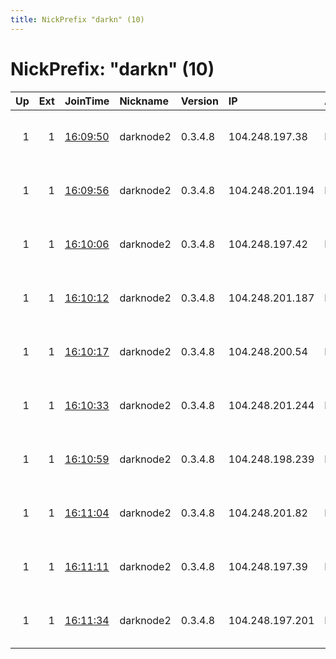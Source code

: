 ```yaml
---
title: NickPrefix "darkn" (10)
---
```


# NickPrefix: "darkn" (10)

|   Up |   Ext | JoinTime                                                                                            | Nickname   | Version   | IP              | AS   | CC   |   ORp |   Dirp | OS    | Contact                  |   eFamMembers |
|-----:|------:|:----------------------------------------------------------------------------------------------------|:-----------|:----------|:----------------|:-----|:-----|------:|-------:|:------|:-------------------------|--------------:|
|    1 |     1 | [16:09:50](https://metrics.torproject.org/rs.html#details/1EC0654FAFFA1C2B343769EC5BDFAD0A2DF82CE7) | darknode2  | 0.3.4.8   | 104.248.197.38  | None | us   |  9001 |   9030 | Linux | admin at example dot com |             1 |
|    1 |     1 | [16:09:56](https://metrics.torproject.org/rs.html#details/723417473DF5A5B79CB92EE9842CE45C0A1E1C1F) | darknode2  | 0.3.4.8   | 104.248.201.194 | None | us   |  9001 |   9030 | Linux | admin at example dot com |             1 |
|    1 |     1 | [16:10:06](https://metrics.torproject.org/rs.html#details/764F05F31EBB560D98A6A70AA9F4B7BBFDEBF726) | darknode2  | 0.3.4.8   | 104.248.197.42  | None | us   |  9001 |   9030 | Linux | admin at example dot com |             1 |
|    1 |     1 | [16:10:12](https://metrics.torproject.org/rs.html#details/39CD39B4B3B4F8560C66DEA156D10E6300D0633A) | darknode2  | 0.3.4.8   | 104.248.201.187 | None | us   |  9001 |   9030 | Linux | admin at example dot com |             1 |
|    1 |     1 | [16:10:17](https://metrics.torproject.org/rs.html#details/8DAAE7474F88EA84DF425F82F851D6C381E7B577) | darknode2  | 0.3.4.8   | 104.248.200.54  | None | us   |  9001 |   9030 | Linux | admin at example dot com |             1 |
|    1 |     1 | [16:10:33](https://metrics.torproject.org/rs.html#details/5A3B5966CBD599EE02FD5920E71E5C46C4486D31) | darknode2  | 0.3.4.8   | 104.248.201.244 | None | us   |  9001 |   9030 | Linux | admin at example dot com |             1 |
|    1 |     1 | [16:10:59](https://metrics.torproject.org/rs.html#details/FCAB7B440A9CA3CF564ECB709DA7887840B841BC) | darknode2  | 0.3.4.8   | 104.248.198.239 | None | us   |  9001 |   9030 | Linux | admin at example dot com |             1 |
|    1 |     1 | [16:11:04](https://metrics.torproject.org/rs.html#details/94B2DCA7BE8F857745CAD3398DB25F46AEB6D0AB) | darknode2  | 0.3.4.8   | 104.248.201.82  | None | us   |  9001 |   9030 | Linux | admin at example dot com |             1 |
|    1 |     1 | [16:11:11](https://metrics.torproject.org/rs.html#details/2DF81449B5ECCDFEB86744B0181D2741B3821470) | darknode2  | 0.3.4.8   | 104.248.197.39  | None | us   |  9001 |   9030 | Linux | admin at example dot com |             1 |
|    1 |     1 | [16:11:34](https://metrics.torproject.org/rs.html#details/52E893109B18E809B25A0B8B02922956597199E6) | darknode2  | 0.3.4.8   | 104.248.197.201 | None | us   |  9001 |   9030 | Linux | admin at example dot com |             1 |
